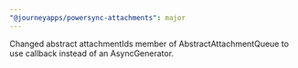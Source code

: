 ```yaml
---
"@journeyapps/powersync-attachments": major
---
```


Changed abstract attachmentIds member of AbstractAttachmentQueue to use callback instead of an AsyncGenerator.

